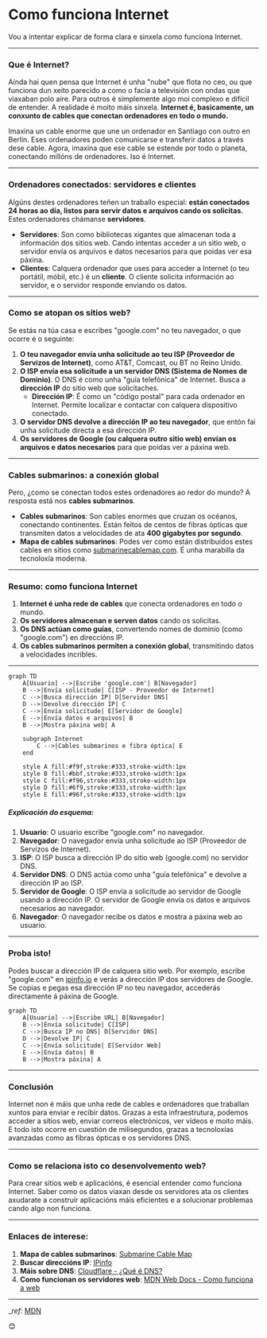 # Como funciona Internet

Vou a intentar explicar de forma clara e sinxela como funciona Internet. 

---

### **Que é Internet?**

Aínda hai quen pensa que Internet é unha "nube" que flota no ceo, ou que funciona dun xeito parecido a como o facía a televisión con ondas que viaxaban polo aire. Para outros é simplemente algo moi complexo e difícil de entender. A realidade é moito máis sinxela. **Internet é, basicamente, un conxunto de cables que conectan ordenadores en todo o mundo.** 

Imaxina un cable enorme que une un ordenador en Santiago con outro en Berlín. Eses ordenadores poden comunicarse e transferir datos a través dese cable. Agora, imaxina que ese cable se estende por todo o planeta, conectando millóns de ordenadores. Iso é Internet.

---

### **Ordenadores conectados: servidores e clientes**

Algúns destes ordenadores teñen un traballo especial: **están conectados 24 horas ao día, listos para servir datos e arquivos cando os solicitas.** Estes ordenadores chámanse **servidores**. 

- **Servidores**: Son como bibliotecas xigantes que almacenan toda a información dos sitios web. Cando intentas acceder a un sitio web, o servidor envía os arquivos e datos necesarios para que poidas ver esa páxina.
- **Clientes**: Calquera ordenador que uses para acceder a Internet (o teu portátil, móbil, etc.) é un **cliente**. O cliente solicita información ao servidor, e o servidor responde enviando os datos.

---

### **Como se atopan os sitios web?**

Se estás na túa casa e escribes "google.com" no teu navegador, o que ocorre é o seguinte:

1. **O teu navegador envía unha solicitude ao teu ISP (Proveedor de Servizos de Internet)**, como AT&T, Comcast, ou BT no Reino Unido.
2. **O ISP envía esa solicitude a un servidor DNS (Sistema de Nomes de Dominio)**. O DNS é como unha "guía telefónica" de Internet. Busca a **dirección IP** do sitio web que solicitaches.
   - **Dirección IP**: É como un "código postal" para cada ordenador en Internet. Permite localizar e contactar con calquera dispositivo conectado.
3. **O servidor DNS devolve a dirección IP ao teu navegador**, que entón fai unha solicitude directa a esa dirección IP.
4. **Os servidores de Google (ou calquera outro sitio web) envían os arquivos e datos necesarios** para que poidas ver a páxina web.

---

### **Cables submarinos: a conexión global**

Pero, ¿como se conectan todos estes ordenadores ao redor do mundo? A resposta está nos **cables submarinos**. 

- **Cables submarinos**: Son cables enormes que cruzan os océanos, conectando continentes. Están feitos de centos de fibras ópticas que transmiten datos a velocidades de ata **400 gigabytes por segundo**.
- **Mapa de cables submarinos**: Podes ver como están distribuídos estes cables en sitios como [submarinecablemap.com](https://www.submarinecablemap.com). É unha marabilla da tecnoloxía moderna.

---

### **Resumo: como funciona Internet**

1. **Internet é unha rede de cables** que conecta ordenadores en todo o mundo.
2. **Os servidores almacenan e serven datos** cando os solicitas.
3. **Os DNS actúan como guías**, convertendo nomes de dominio (como "google.com") en direccións IP.
4. **Os cables submarinos permiten a conexión global**, transmitindo datos a velocidades incribles.

---

```mermaid
graph TD
    A[Usuario] -->|Escribe 'google.com'| B[Navegador]
    B -->|Envía solicitude| C[ISP - Proveedor de Internet]
    C -->|Busca dirección IP| D[Servidor DNS]
    D -->|Devolve dirección IP| C
    C -->|Envía solicitude| E[Servidor de Google]
    E -->|Envía datos e arquivos| B
    B -->|Mostra páxina web| A

    subgraph Internet
        C -->|Cables submarinos e fibra óptica| E
    end

    style A fill:#f9f,stroke:#333,stroke-width:1px
    style B fill:#bbf,stroke:#333,stroke-width:1px
    style C fill:#f96,stroke:#333,stroke-width:1px
    style D fill:#6f9,stroke:#333,stroke-width:1px
    style E fill:#96f,stroke:#333,stroke-width:1px
```

##### **Explicación do esquema**:

1. **Usuario**: O usuario escribe "google.com" no navegador.
2. **Navegador**: O navegador envía unha solicitude ao ISP (Proveedor de Servizos de Internet).
3. **ISP**: O ISP busca a dirección IP do sitio web (google.com) no servidor DNS.
4. **Servidor DNS**: O DNS actúa como unha "guía telefónica" e devolve a dirección IP ao ISP.
5. **Servidor de Google**: O ISP envía a solicitude ao servidor de Google usando a dirección IP. O servidor de Google envía os datos e arquivos necesarios ao navegador.
6. **Navegador**: O navegador recibe os datos e mostra a páxina web ao usuario.

---

### **Proba isto!**

Podes buscar a dirección IP de calquera sitio web. Por exemplo, escribe "google.com" en [ipinfo.io](https://ipinfo.io) e verás a dirección IP dos servidores de Google. Se copias e pegas esa dirección IP no teu navegador, accederás directamente á páxina de Google.

```mermaid
graph TD
    A[Usuario] -->|Escribe URL| B[Navegador]
    B -->|Envía solicitude| C[ISP]
    C -->|Busca IP no DNS| D[Servidor DNS]
    D -->|Devolve IP| C
    C -->|Envía solicitude| E[Servidor Web]
    E -->|Envía datos| B
    B -->|Mostra páxina| A
```



---

### **Conclusión**

Internet non é máis que unha rede de cables e ordenadores que traballan xuntos para enviar e recibir datos. Grazas a esta infraestrutura, podemos acceder a sitios web, enviar correos electrónicos, ver vídeos e moito máis. E todo isto ocorre en cuestión de milisegundos, grazas a tecnoloxías avanzadas como as fibras ópticas e os servidores DNS.

---

### **Como se relaciona isto co desenvolvemento web?**

Para crear sitios web e aplicacións, é esencial entender como funciona Internet. Saber como os datos viaxan desde os servidores ata os clientes axudarate a construír aplicacións máis eficientes e a solucionar problemas cando algo non funciona.

---


### **Enlaces de interese**:

1. **Mapa de cables submarinos**: [Submarine Cable Map](https://www.submarinecablemap.com)
2. **Buscar direccións IP**: [IPinfo](https://ipinfo.io)
3. **Máis sobre DNS**: [Cloudflare - ¿Qué é DNS?](https://www.cloudflare.com/es-es/learning/dns/what-is-dns/)
4. **Como funcionan os servidores web**: [MDN Web Docs - Como funciona a web](https://developer.mozilla.org/es/docs/Learn/Common_questions/How_does_the_Internet_work)

---

 __ref:_ [MDN](https://developer.mozilla.org/es/docs/Learn_web_development/Howto/Web_mechanics/How_does_the_Internet_work)

😊